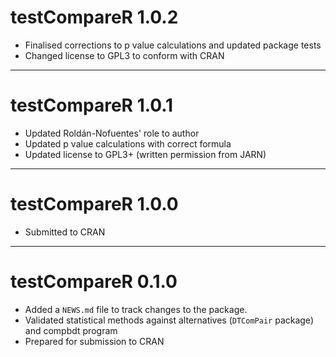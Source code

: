# testCompareR 1.0.2

* Finalised corrections to p value calculations and updated package tests
* Changed license to GPL3 to conform with CRAN

---

# testCompareR 1.0.1

* Updated Roldán-Nofuentes' role to author
* Updated p value calculations with correct formula
* Updated license to GPL3+ (written permission from JARN)

---

# testCompareR 1.0.0

* Submitted to CRAN

---

# testCompareR 0.1.0

* Added a `NEWS.md` file to track changes to the package.
* Validated statistical methods against alternatives (`DTComPair` package) and compbdt program
* Prepared for submission to CRAN
